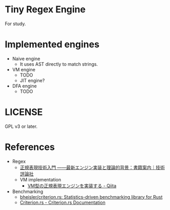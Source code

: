 # Tiny Regex Engine

For study.

# Implemented engines

- Naive engine
  - It uses AST directly to match strings.
- VM engine
  - TODO
  - JIT engine?
- DFA engine
  - TODO

# LICENSE

GPL v3 or later.

# References

- Regex
  - [正規表現技術入門 ――最新エンジン実装と理論的背景：書籍案内｜技術評論社](https://gihyo.jp/book/2015/978-4-7741-7270-5)
  - VM implementation
    - [VM型の正規表現エンジンを実装する - Qiita](https://qiita.com/yyu/items/84b1a00459408d1a7321)
- Benchmarking
  - [bheisler/criterion.rs: Statistics-driven benchmarking library for Rust](https://github.com/bheisler/criterion.rs)
  - [Criterion.rs - Criterion.rs Documentation](https://bheisler.github.io/criterion.rs/book/)

